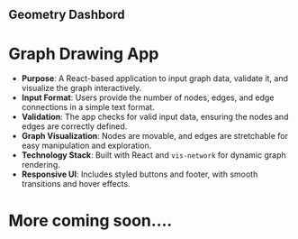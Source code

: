 ## Geometry Dashbord

# Graph Drawing App

- **Purpose**: A React-based application to input graph data, validate it, and visualize the graph interactively.
- **Input Format**: Users provide the number of nodes, edges, and edge connections in a simple text format.
- **Validation**: The app checks for valid input data, ensuring the nodes and edges are correctly defined.
- **Graph Visualization**: Nodes are movable, and edges are stretchable for easy manipulation and exploration.
- **Technology Stack**: Built with React and `vis-network` for dynamic graph rendering.
- **Responsive UI**: Includes styled buttons and footer, with smooth transitions and hover effects.

# More coming soon....
